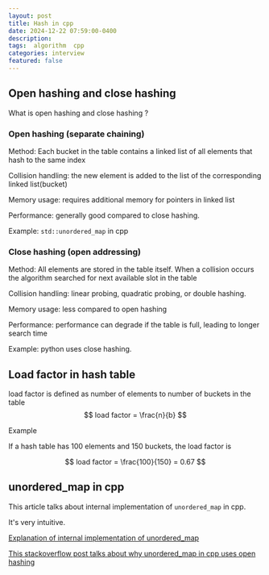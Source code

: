 ```yaml
---
layout: post
title: Hash in cpp   
date: 2024-12-22 07:59:00-0400
description:  
tags:  algorithm  cpp  
categories: interview 
featured: false
---
```



## Open hashing and close hashing

What is open hashing and close hashing ?

### Open hashing (separate chaining)

Method: Each bucket in the table contains a linked list of all elements that hash to 
the same index

Collision handling: the new element is added to the list of the corresponding linked list(bucket)


Memory usage: requires additional memory for pointers in linked list

Performance: generally good compared to close hashing.

Example: `std::unordered_map` in cpp


### Close hashing (open addressing) 

Method: All elements are stored in the table itself. When a collision occurs
the algorithm searched for next available slot in the table

Collision handling: linear probing, quadratic probing, or double hashing.

Memory usage: less compared to open hashing

Performance: performance can degrade if the table is full, leading to longer search time

Example: python uses close hashing.

## Load factor in hash table

load factor is defined as number of elements to number of buckets in the table
$$
load factor  = \frac{n}{b}
$$


Example


If a hash table has 100 elements and 150 buckets, the load factor is 

$$
load factor  = \frac{100}{150} = 0.67
$$



## unordered_map in cpp
This article talks about internal implementation of `unordered_map` in cpp.

It's very intuitive.

[Explanation of internal implementation of unordered_map](https://jbseg.medium.com/c-unordered-map-under-the-hood-9540cec4553a)

[This stackoverflow post talks about why unordered_map in cpp uses open hashing](https://stackoverflow.com/questions/31112852/how-stdunordered-map-is-implemented)


